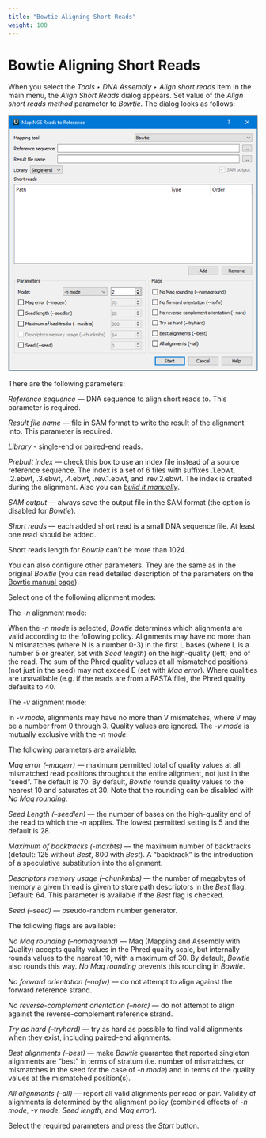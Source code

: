 ```yaml
---
title: "Bowtie Aligning Short Reads"
weight: 100
---
```



# Bowtie Aligning Short Reads

When you select the _Tools ‣ DNA Assembly ‣ Align short reads_ item in the main menu, the _Align Short Reads_ dialog appears. Set value of the _Align short reads method_ parameter to _Bowtie_. The dialog looks as follows:


![](/images/65930853/107020295.png)

There are the following parameters:

_Reference sequence_ — DNA sequence to align short reads to. This parameter is required.

_Result file name_ — file in SAM format to write the result of the alignment into. This parameter is required.

_Library_ - single-end or paired-end reads.

_Prebuilt index_ — check this box to use an index file instead of a source reference sequence. The index is a set of 6 files with suffixes .1.ebwt, .2.ebwt, .3.ebwt, .4.ebwt, .rev.1.ebwt, and .rev.2.ebwt. The index is created during the alignment. Also you can [_build it manually_](http://ugene.unipro.ru/documentation/manual/plugins/bowtie/build_index.html#bowtie-build-index).

_SAM output_ — always save the output file in the SAM format (the option is disabled for _Bowtie_).

_Short reads_ — each added short read is a small DNA sequence file. At least one read should be added.

Short reads length for _Bowtie_ can’t be more than 1024.

You can also configure other parameters. They are the same as in the original _Bowtie_ (you can read detailed description of the parameters on the [Bowtie manual page](http://bowtie-bio.sourceforge.net/manual.shtml)).

Select one of the following alignment modes:

The _\-n_ alignment mode:

When the _\-n mode_ is selected, _Bowtie_ determines which alignments are valid according to the following policy. Alignments may have no more than N mismatches (where N is a number 0-3) in the first L bases (where L is a number 5 or greater, set with _Seed length_) on the high-quality (left) end of the read. The sum of the Phred quality values at all mismatched positions (not just in the seed) may not exceed E (set with _Maq error_). Where qualities are unavailable (e.g. if the reads are from a FASTA file), the Phred quality defaults to 40.

The _\-v_ alignment mode:

In _\-v mode_, alignments may have no more than V mismatches, where V may be a number from 0 through 3. Quality values are ignored. The _\-v mode_ is mutually exclusive with the _\-n mode_.

The following parameters are available:

_Maq error (–maqerr)_ — maximum permitted total of quality values at all mismatched read positions throughout the entire alignment, not just in the “seed”. The default is 70. By default, _Bowtie_ rounds quality values to the nearest 10 and saturates at 30. Note that the rounding can be disabled with _No Maq rounding_.

_Seed Length (–seedlen)_ — the number of bases on the high-quality end of the read to which the _\-n_ applies. The lowest permitted setting is 5 and the default is 28.

_Maximum of backtracks (-maxbts)_ — the maximum number of backtracks (default: 125 without _Best_, 800 with _Best_). A “backtrack” is the introduction of a speculative substitution into the alignment.

_Descriptors memory usage (–chunkmbs)_ — the number of megabytes of memory a given thread is given to store path descriptors in the _Best_ flag. Default: 64. This parameter is available if the _Best_ flag is checked.

_Seed (–seed)_ — pseudo-random number generator.

The following flags are available:

_No Maq rounding (–nomaqround)_ — Maq (Mapping and Assembly with Quality) accepts quality values in the Phred quality scale, but internally rounds values to the nearest 10, with a maximum of 30. By default, _Bowtie_ also rounds this way. _No Maq rounding_ prevents this rounding in _Bowtie_.

_No forward orientation (–nofw)_ — do not attempt to align against the forward reference strand.

_No reverse-complement orientation (–norc)_ — do not attempt to align against the reverse-complement reference strand.

_Try as hard (–tryhard)_ — try as hard as possible to find valid alignments when they exist, including paired-end alignments.

_Best alignments (–best)_ — make _Bowtie_ guarantee that reported singleton alignments are “best” in terms of stratum (i.e. number of mismatches, or mismatches in the seed for the case of _\-n mode_) and in terms of the quality values at the mismatched position(s).

_All alignments (–all)_ — report all valid alignments per read or pair. Validity of alignments is determined by the alignment policy (combined effects of _\-n mode_, _\-v mode_, _Seed length_, and _Maq error_).

Select the required parameters and press the _Start_ button.
